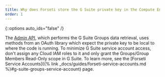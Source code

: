 ```yaml
---
title: Why does Forseti store the G Suite private key in the Compute Engine instance?
order: 1
---
```

{::options auto_ids="false" /}

The 
[Admin API](https://developers.google.com/admin-sdk/directory/v1/guides/delegation), 
which performs the G Suite Groups data retrieval, uses methods from an OAuth library 
which expect the private key to be local to where the code is running. 
To minimize G Suite service account access, don't assign any Cloud IAM roles to it 
and only grant the Groups/Group Members Read-Only scope in G Suite. 
To learn more, see the 
[Forseti Service Accounts]({% link _docs/guides/forseti-service-accounts.md %}#g-suite-groups-service-account) page.
